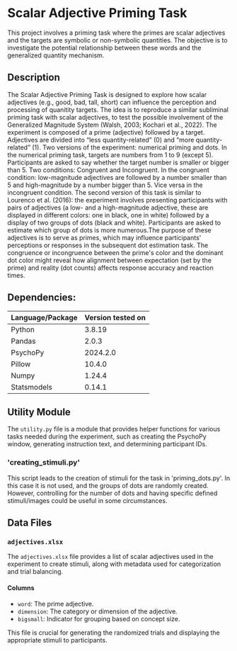 
# Scalar Adjective Priming Task

This project involves a priming task where the primes are scalar adjectives and the targets are symbolic or non-symbolic quantities. The objective is to investigate the potential relationship between these words and the generalized quantity mechanism.

## Description

The Scalar Adjective Priming Task is designed to explore how scalar adjectives (e.g., good, bad, tall, short) can influence the perception and processing of quanitity targets. The idea is to reproduce a similar subliminal priming task with scalar adjectives, to test the possible involvement of the Generalized Magnitude System (Walsh, 2003; Kochari et al., 2022).
The experiment is composed of a prime (adjective) followed by a target. Adjectives are divided into “less quantity-related” (0) and “more quantity-related” (1). Two versions of the experiment: numerical priming and dots. In the numerical priming task, targets are numbers from 1 to 9 (except 5). Participants are asked to say whether the target number is smaller or bigger than 5. Two conditions: Congruent and Incongruent. In the congruent condition: low-magnitude adjectives are followed by a number smaller than 5 and high-magnitude by a number bigger than 5. Vice versa in the incongruent condition. 
The second version of this task is similar to Lourenco et al. (2016): the experiment involves presenting participants with pairs of adjectives (a low- and a high-magnitude adjective, these are displayed in different colors: one in black, one in white) followed by a display of two groups of dots (black and white). Participants are asked to estimate which group of dots is more numerous.The purpose of these adjectives is to serve as primes, which may influence participants' perceptions or responses in the subsequent dot estimation task. The congruence or incongruence between the prime's color and the dominant dot color might reveal how alignment between expectation (set by the prime) and reality (dot counts) affects response accuracy and reaction times.

## Dependencies:

| Language/Package | Version tested on |
|------------------|-------------------|
| Python           | 3.8.19            |
| Pandas           | 2.0.3             |
| PsychoPy         | 2024.2.0          |
| Pillow           | 10.4.0            |
| Numpy            | 1.24.4            |
| Statsmodels      | 0.14.1            |


## Utility Module

The `utility.py` file is a module that provides helper functions for various tasks needed during the experiment, such as creating the PsychoPy window, generating instruction text, and determining participant IDs.

### 'creating_stimuli.py'

This script leads to the creation of stimuli for the task in 'priming_dots.py'. In this case it is not used, and the groups of dots are randomly created. However, controlling for the number of dots and having specific defined stimuli/images could be useful in some circumstances.

## Data Files

### `adjectives.xlsx`

The `adjectives.xlsx` file provides a list of scalar adjectives used in the experiment to create stimuli, along with metadata used for categorization and trial balancing.

#### Columns

- `word`: The prime adjective.
- `dimension`: The category or dimension of the adjective.
- `bigsmall`: Indicator for grouping based on concept size.

This file is crucial for generating the randomized trials and displaying the appropriate stimuli to participants.


